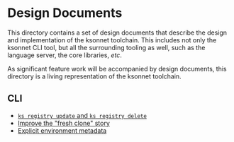 # Design Documents

This directory contains a set of design documents that describe the design and
implementation of the ksonnet toolchain. This includes not only the ksonnet CLI
tool, but all the surrounding tooling as well, such as the language server, the
core libraries, _etc_.

As significant feature work will be accompanied by design documents,
this directory is a living representation of the ksonnet toolchain.

## CLI

* [`ks registry update` and `ks registry delete`](https://github.com/ksonnet/ksonnet/tree/master/design/proposals/ks-registry-update-delete.md)
* [Improve the "fresh clone" story](https://github.com/ksonnet/ksonnet/tree/master/design/proposals/fresh-clone.md)
* [Explicit environment metadata](https://github.com/ksonnet/ksonnet/tree/master/design/proposals/explicit-environment-metadata.md)
